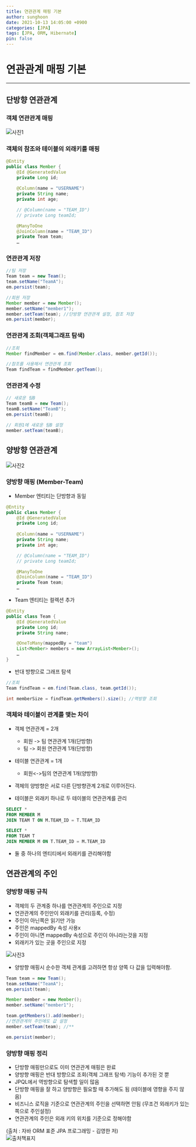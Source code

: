 ```yaml
---
title: 연관관계 매핑 기본
author: sunghoon
date: 2021-10-13 14:05:00 +0900
categories: [JPA]
tags: [JPA, ORM, Hibernate]
pin: false
--- 
```


# 연관관계 매핑 기본
---

## 단방향 연관관계
### 객체 연관관계 매핑
![사진1](/assets/img/JPA_6/JPA_6_1.jpg)  
  
### 객체의 참조와 테이블의 외래키를 매핑
```java
@Entity
public class Member {
	@Id @GeneratedValue
	private Long id;
	
	@Column(name = "USERNAME")
	private String name;
	private int age;

	// @Column(name = "TEAM_ID")
	// private Long teamId;

	@ManyToOne
	@JoinColumn(name = "TEAM_ID")
	private Team team;
	…
```

### 연관관계 저장
```java  
//팀 저장
Team team = new Team();
team.setName("TeamA");
em.persist(team);

//회원 저장
Member member = new Member();
member.setName("member1");
member.setTeam(team); //단방향 연관관계 설정, 참조 저장
em.persist(member);
```

### 연관관계 조회(객체그래프 탐색)
```java
//조회
Member findMember = em.find(Member.class, member.getId());

//참조를 사용해서 연관관계 조회
Team findTeam = findMember.getTeam();
```

### 연관관계 수정  
```java
// 새로운 팀B
Team teamB = new Team();
teamB.setName("TeamB");
em.persist(teamB);

// 회원1에 새로운 팀B 설정
member.setTeam(teamB);
```

## 양방향 연관관계  
![사진2](/assets/img/JPA_6/JPA_6_2.jpg)  

### 양방향 매핑 (Member-Team)
- Member 엔티티는 단방향과 동일 
```java
@Entity
public class Member {
	@Id @GeneratedValue
	private Long id;
	
	@Column(name = "USERNAME")
	private String name;
	private int age;

	// @Column(name = "TEAM_ID")
	// private Long teamId;

	@ManyToOne
	@JoinColumn(name = "TEAM_ID")
	private Team team;
	…
```  
- Team 엔티티는 컬렉션 추가
```java
@Entity
public class Team {
	@Id @GeneratedValue
	private Long id;
	private String name;

	@OneToMany(mappedBy = "team")
	List<Member> members = new ArrayList<Member>();
	…
}   
```

- 반대 방향으로 그래프 탐색
```java   
//조회
Team findTeam = em.find(Team.class, team.getId());

int memberSize = findTeam.getMembers().size(); //역방향 조회   
```

### 객체와 테이블이 관계를 맺는 차이
- 객체 연관관계 = 2개  
	- 회원 -> 팀 연관관계 1개(단방향)
	- 팀 -> 회원 연관관계 1개(단방향)

- 테이블 연관관계 = 1개
	- 회원<->팀의 연관관계 1개(양방향)  

- 객체의 양방향은 서로 다른 단방향관계 2개로 이루어진다.
- 테이블은 외래키 하나로 두 테이블의 연관관계를 관리  

```sql   
SELECT *
FROM MEMBER M
JOIN TEAM T ON M.TEAM_ID = T.TEAM_ID

SELECT *
FROM TEAM T
JOIN MEMBER M ON T.TEAM_ID = M.TEAM_ID   
```  

- 둘 중 하나의 엔티티에서 외래키를 관리해야함

## 연관관계의 주인
### 양방향 매핑 규칙
- 객체의 두 관계중 하나를 연관관계의 주인으로 지정  
- 연관관계의 주인만이 외래키를 관리(등록, 수정)  
- 주인이 아닌쪽은 읽기만 가능  
- 주인은 mappedBy 속성 사용x
- 주인이 아니면 mappedBy 속성으로 주인이 아니라는것을 지정  
- 외래키가 있는 곳을 주인으로 지정

![사진3](/assets/img/JPA_6/JPA_6_3.jpg)  

- 양방향 매핑시 순수한 객체 관계를 고려하면 항상 양쪽 다 값을 입력해야함.
```java
Team team = new Team();
team.setName("TeamA");
em.persist(team);

Member member = new Member();
member.setName("member1");

team.getMembers().add(member);
//연관관계의 주인에도 값 설정
member.setTeam(team); //**

em.persist(member);
```

### 양방향 매핑 정리  
- 단방향 매핑만으로도 이미 연관관계 매핑은 완료  
- 양방향 매핑은 반대 방향으로 조회(객체 그래프 탐색) 기능이 추가된 것 뿐  
- JPQL에서 역방향으로 탐색할 일이 많음  
- 단방향 매핑을 잘 하고 양방향은 필요할 때 추가해도 됨 (테이블에 영향을 주지 않음)  
- 비즈니스 로직을 기준으로 연관관계의 주인을 선택하면 안됨 (무조건 외래키가 있는쪽으로 주인설정)   
- 연관관계의 주인은 외래 키의 위치를 기준으로 정해야함  


(출처 : 자바 ORM 표준 JPA 프로그래밍 - 김영한 저)  
![출처책표지](/assets/img/JPA_book.jpg)